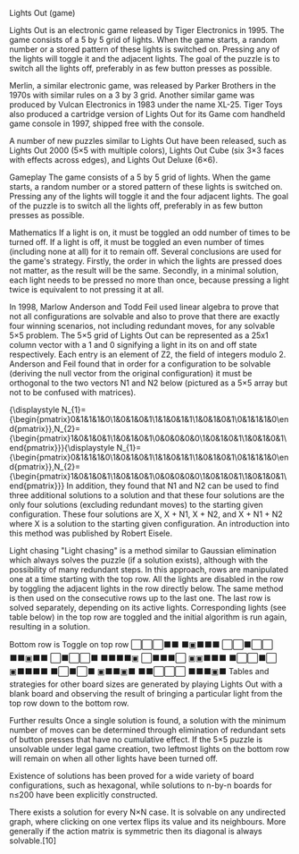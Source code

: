 Lights Out (game)

Lights Out is an electronic game released by Tiger Electronics in 1995. The game consists of a 5 by 5 grid of lights. When the game starts, a random number or a stored pattern of these lights is switched on. Pressing any of the lights will toggle it and the adjacent lights. The goal of the puzzle is to switch all the lights off, preferably in as few button presses as possible.

Merlin, a similar electronic game, was released by Parker Brothers in the 1970s with similar rules on a 3 by 3 grid. Another similar game was produced by Vulcan Electronics in 1983 under the name XL-25. Tiger Toys also produced a cartridge version of Lights Out for its Game com handheld game console in 1997, shipped free with the console.

A number of new puzzles similar to Lights Out have been released, such as Lights Out 2000 (5×5 with multiple colors), Lights Out Cube (six 3×3 faces with effects across edges), and Lights Out Deluxe (6×6).


Gameplay
The game consists of a 5 by 5 grid of lights. When the game starts, a random number or a stored pattern of these lights is switched on. Pressing any of the lights will toggle it and the four adjacent lights. The goal of the puzzle is to switch all the lights off, preferably in as few button presses as possible.

Mathematics
If a light is on, it must be toggled an odd number of times to be turned off. If a light is off, it must be toggled an even number of times (including none at all) for it to remain off. Several conclusions are used for the game's strategy. Firstly, the order in which the lights are pressed does not matter, as the result will be the same. Secondly, in a minimal solution, each light needs to be pressed no more than once, because pressing a light twice is equivalent to not pressing it at all.

In 1998, Marlow Anderson and Todd Feil used linear algebra to prove that not all configurations are solvable and also to prove that there are exactly four winning scenarios, not including redundant moves, for any solvable 5×5 problem. The 5×5 grid of Lights Out can be represented as a 25x1 column vector with a 1 and 0 signifying a light in its on and off state respectively. Each entry is an element of Z2, the field of integers modulo 2. Anderson and Feil found that in order for a configuration to be solvable (deriving the null vector from the original configuration) it must be orthogonal to the two vectors N1 and N2 below (pictured as a 5×5 array but not to be confused with matrices).

{\displaystyle N_{1}={\begin{pmatrix}0&1&1&1&0\\1&0&1&0&1\\1&1&0&1&1\\1&0&1&0&1\\0&1&1&1&0\end{pmatrix}},N_{2}={\begin{pmatrix}1&0&1&0&1\\1&0&1&0&1\\0&0&0&0&0\\1&0&1&0&1\\1&0&1&0&1\end{pmatrix}}}{\displaystyle N_{1}={\begin{pmatrix}0&1&1&1&0\\1&0&1&0&1\\1&1&0&1&1\\1&0&1&0&1\\0&1&1&1&0\end{pmatrix}},N_{2}={\begin{pmatrix}1&0&1&0&1\\1&0&1&0&1\\0&0&0&0&0\\1&0&1&0&1\\1&0&1&0&1\end{pmatrix}}}
In addition, they found that N1 and N2 can be used to find three additional solutions to a solution and that these four solutions are the only four solutions (excluding redundant moves) to the starting given configuration. These four solutions are X, X + N1, X + N2, and X + N1 + N2 where X is a solution to the starting given configuration. An introduction into this method was published by Robert Eisele.

Light chasing
"Light chasing" is a method similar to Gaussian elimination which always solves the puzzle (if a solution exists), although with the possibility of many redundant steps. In this approach, rows are manipulated one at a time starting with the top row. All the lights are disabled in the row by toggling the adjacent lights in the row directly below. The same method is then used on the consecutive rows up to the last one. The last row is solved separately, depending on its active lights. Corresponding lights (see table below) in the top row are toggled and the initial algorithm is run again, resulting in a solution.

Bottom row is	Toggle on top row
⬜⬜⬜⬛⬛	⬛▣⬛⬛⬛
⬜⬜⬛⬜⬜	⬛⬛▣⬛⬛
⬜⬛⬜⬜⬛	⬛⬛⬛⬛▣
⬜⬛⬛⬛⬜	▣▣⬛⬛⬛
⬛⬜⬜⬛⬜	▣⬛⬛⬛⬛
⬛⬜⬛⬜⬛	▣⬛⬛▣⬛
⬛⬛⬜⬜⬜	⬛⬛⬛▣⬛
Tables and strategies for other board sizes are generated by playing Lights Out with a blank board and observing the result of bringing a particular light from the top row down to the bottom row.

Further results
Once a single solution is found, a solution with the minimum number of moves can be determined through elimination of redundant sets of button presses that have no cumulative effect. If the 5×5 puzzle is unsolvable under legal game creation, two leftmost lights on the bottom row will remain on when all other lights have been turned off.

Existence of solutions has been proved for a wide variety of board configurations, such as hexagonal, while solutions to n-by-n boards for n≤200 have been explicitly constructed.

There exists a solution for every N×N case. It is solvable on any undirected graph, where clicking on one vertex flips its value and its neighbours. More generally if the action matrix is symmetric then its diagonal is always solvable.[10]
